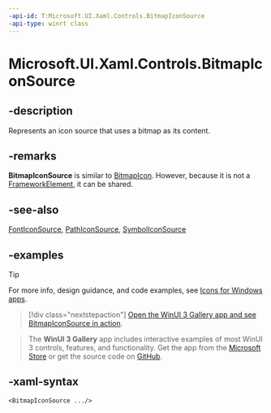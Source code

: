 ```yaml
---
-api-id: T:Microsoft.UI.Xaml.Controls.BitmapIconSource
-api-type: winrt class
---
```

<!-- Class syntax.
public class BitmapIconSource : IconSource, IconSource
-->

# Microsoft.UI.Xaml.Controls.BitmapIconSource

## -description

Represents an icon source that uses a bitmap as its content.

## -remarks

**BitmapIconSource** is similar to [BitmapIcon](/uwp/api/windows.ui.xaml.controls.bitmapicon). However, because it is not a [FrameworkElement](/uwp/api/windows.ui.xaml.frameworkelement), it can be shared.

## -see-also

[FontIconSource](fonticonsource.md), [PathIconSource](pathiconsource.md), [SymbolIconSource](symboliconsource.md)

## -examples

> [!TIP]
> For more info, design guidance, and code examples, see [Icons for Windows apps](/windows/apps/design/style/icons).

> [!div class="nextstepaction"]
> [Open the WinUI 3 Gallery app and see BitmapIconSource in action](winui3gallery:/item/IconElement).

> The **WinUI 3 Gallery** app includes interactive examples of most WinUI 3 controls, features, and functionality. Get the app from the [Microsoft Store](https://www.microsoft.com/store/productId/9P3JFPWWDZRC) or get the source code on [GitHub](https://github.com/microsoft/WinUI-Gallery).

## -xaml-syntax

```xaml
<BitmapIconSource .../>
```
